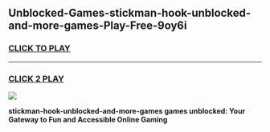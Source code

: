 
## Unblocked-Games-stickman-hook-unblocked-and-more-games-Play-Free-9oy6i
<h3>
<a href="https://premium76.site?title=stickman-hook-unblocked-and-more-games&ref=09A">CLICK TO PLAY</a></h3>
<hr>

<h3>
<a href="https://premium76.site?title=stickman-hook-unblocked-and-more-games&ref=09A">CLICK 2 PLAY</a>
  
</h3>

<a href="https://premium76.site?title=stickman-hook-unblocked-and-more-games&ref=09A"><img src="https://clearcache.store/games.png"></a>


**stickman-hook-unblocked-and-more-games games unblocked: Your Gateway to Fun and Accessible Online Gaming**
